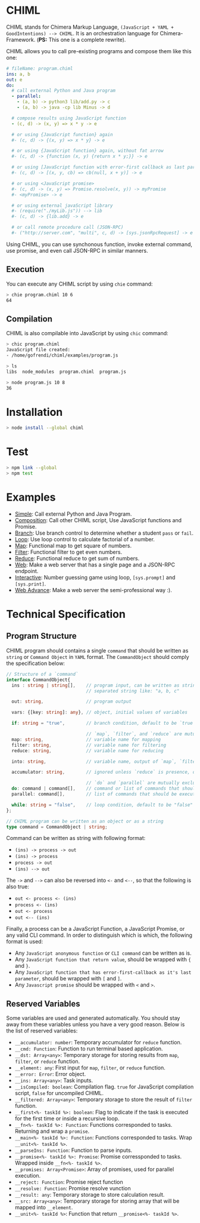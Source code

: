 # CHIML

CHIML stands for Chimera Markup Language, `(JavaScript + YAML + GoodIntentions) --> CHIML`. It is an orchestration language for Chimera-Framework. (__PS:__ This one is a complete rewrite).

CHIML allows you to call pre-existing programs and compose them like this one:

```yaml
# fileName: program.chiml
ins: a, b
out: e
do:
  # call external Python and Java program
  - parallel:
    - (a, b) -> python3 lib/add.py -> c
    - (a, b) -> java -cp lib Minus -> d

  # compose results using JavaScript function
  - (c, d) -> (x, y) => x * y -> e

  # or using {JavaScript function} again
  #- (c, d) -> {(x, y) => x * y} -> e

  # or using {JavaScript function} again, without fat arrow
  #- (c, d) -> {function (x, y) {return x * y;}} -> e

  # or using [JavaScript function with error-first callback as last parameter]
  #- (c, d) -> [(x, y, cb) => cb(null, x + y)] -> e

  # or using <JavaScript promise>
  #- (c, d) -> (x, y) => Promise.resolve(x, y)) -> myPromise
  #- <myPromise> -> e

  # or using external javaScript library
  #- (require("./myLib.js")) --> lib
  #- (c, d) -> {lib.add} -> e

  # or call remote procedure call (JSON-RPC)
  #- ("http://server.com", "multi", c, d) -> [sys.jsonRpcRequest] -> e
```

Using CHIML, you can use synchonous function, invoke external command, use promise, and even call JSON-RPC in similar manners.

## Execution

You can execute any CHIML script by using `chie` command:

```bash
> chie program.chiml 10 6
64
```

## Compilation

CHIML is also compilable into JavaScript by using `chic` command:

```bash
> chic program.chiml
JavaScript file created:
- /home/gofrendi/chiml/examples/program.js

> ls
libs  node_modules  program.chiml  program.js

> node program.js 10 8
36
```

# Installation

```bash
> node install --global chiml
```

# Test

```bash
> npm link --global
> npm test
```

# Examples

* [Simple](./examples/simple): Call external Python and Java Program.
* [Composition](./examples/composition): Call other CHIML script, Use JavaScript functions and Promise.
* [Branch](./examples/branch): Use branch control to determine whether a student `pass` or `fail`.
* [Loop](./examples/loop): Use loop control to calculate factorial of a number.
* [Map](./examples/map): Functional map to get square of numbers.
* [Filter](./examples/filter): Functional filter to get even numbers.
* [Reduce](./examples/reduce): Functional reduce to get sum of numbers.
* [Web](./examples/web): Make a web server that has a single page and a JSON-RPC endpoint.
* [Interactive](./examples/interactive): Number guessing game using loop, `[sys.prompt]` and `[sys.print]`.
* [Web Advance](./examples/web-advance): Make a web server the semi-professional way :).

# Technical Specification

## Program Structure

CHIML program should contains a single `command` that should be written as `string` or `Command Object` in `YAML` format. The `CommandObject` should comply the specification below:

```typescript
// Structure of a `command`
interface CommandObject{
  ins : string | string[],    // program input, can be written as string array or comma
                              // separated string like: "a, b, c"

  out: string,                // program output

  vars: {[key: string]: any}, // object, initial values of variables

  if: string = "true",        // branch condition, default to be `true`

                              // `map`, `filter`, and `reduce` are mutually exclussive
  map: string,                // variable name for mapping
  filter: string,             // variable name for filtering
  reduce: string,             // variable name for reducing

  into: string,               // variable name, output of `map`, `filter`, or `reduce`

  accumulator: string,        // ignored unless `reduce` is presence, default to be `0`

                              // `do` and `parallel` are mutually exclusive
  do: command | command[],    // command or list of commands that should be executed in serries
  parallel: command[],        // list of commands that should be executed in parallel

  while: string = "false",    // loop condition, default to be "false"
};

// CHIML program can be written as an object or as a string
type command = CommandObject | string; 
```

Command can be written as string with following format:

* `(ins) -> process -> out`
* `(ins) -> process`
* `process -> out`
* `(ins) --> out`

The `->` and `-->` can also be reversed into `<-` and `<--`, so that the following is also true:

* `out <- process <- (ins)`
* `process <- (ins)`
* `out <- process`
* `out <-- (ins)`

Finally, a process can be a JavaScript Function, a JavaScript Promise, or any valid CLI command. In order to distinguish which is which, the following format is used:

* Any `JavaScript anonymous function` or `CLI command` can be written as is.
* Any `JavaScript function that return value`, should be wrapped with `{` and `}`.
* Any `JavaScript function that has error-first-callback as it's last parameter`, should be wrapped with `[` and `]`.
* Any `Javascript promise` should be wrapped with `<` and `>`.

## Reserved Variables

Some variables are used and generated automatically. You should stay away from these variables unless you have a very good reason. Below is the list of reserved variables:

* `__accumulator: number`: Temporary accumulator for `reduce` function.
* `__cmd: Function`: Function to run terminal based application.
* `__dst: Array<any>`: Temporary storage for storing results from `map`, `filter`, or `reduce` function.
* `__element: any`: First input for `map`, `filter`, or `reduce` function.
* `__error: Error`: Error object.
* `__ins: Array<any>`: Task inputs.
* `__isCompiled: boolean`: Compilation flag. `true` for JavaScript compilation script, `false` for uncompiled CHIML.
* `__filtered: Array<any>`: Temporary storage to store the result of `filter` function.
* `__first<%- taskId %>: boolean`: Flag to indicate if the task is executed for the first time or inside a recursive loop.
* `__fn<%- taskId %>: Function`: Functions corresponded to tasks. Returning and wrap a `promise`.
* `__main<%- taskId %>: Function`: Functions corresponded to tasks. Wrap `__unit<%- taskId %>`.
* `__parseIns: Function`: Function to parse inputs.
* `__promise<%- taskId %>: Promise`: Promise corressponded to tasks. Wrapped inside `__fn<%- taskId %>`.
* `__promises: Array<Promise>`: Array of promises, used for parallel execution.
* `__reject: Function`: Promise reject function
* `__resolve: Function`: Promise resolve vunction
* `__result: any`: Temporary storage to store calculation result.
* `__src: Array<any>`: Temporary storage for storing array that will be mapped into `__element`.
* `__unit<%- taskId %>`: Function that return `__promise<%- taskId %>`.
